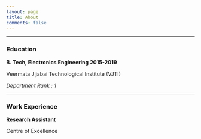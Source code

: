 ```yaml
---
layout: page
title: About
comments: false
---
```


---

### Education

    
**B. Tech, Electronics Engineering 2015-2019**

Veermata Jijabai Technological Institute (VJTI)

*Department Rank : 1*

---

### Work Experience

    
**Research Assistant**

Centre of Excellence